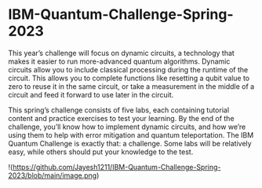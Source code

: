 # IBM-Quantum-Challenge-Spring-2023

This year’s challenge will focus on dynamic circuits, a technology that makes it easier to run more-advanced quantum algorithms. Dynamic circuits allow you to include classical processing during the runtime of the circuit. This allows you to complete functions like resetting a qubit value to zero to reuse it in the same circuit, or take a measurement in the middle of a circuit and feed it forward to use later in the circuit.

This spring’s challenge consists of five labs, each containing tutorial content and practice exercises to test your learning. By the end of the challenge, you’ll know how to implement dynamic circuits, and how we’re using them to help with error mitigation and quantum teleportation. The IBM Quantum Challenge is exactly that: a challenge. Some labs will be relatively easy, while others should put your knowledge to the test.


!(https://github.com/Jayesh1211/IBM-Quantum-Challenge-Spring-2023/blob/main/image.png)
